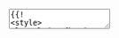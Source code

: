 <pre class="layui-code" lay-options="{preview: true, layout: ['preview'], copy: false, tools: ['full'], addTools: null}">
  <textarea>
{{!
<style>
.laytpl-demo{border: 1px solid #eee;}
.laytpl-demo:first-child{border-right: none;}
.laytpl-demo>textarea{position: relative; display: block; width:100%; height: 300px; padding: 11px; border: 0; box-sizing: border-box; resize: none; background-color: #fff; font-family: Courier New; font-size: 13px;}
.laytpl-demo>div:first-child{height: 32px; line-height: 32px; padding: 6px 11px; border-bottom: 1px solid #eee; background-color: #F8F9FA;}
</style>
<div class="layui-row">
  <div class="layui-col-xs6 laytpl-demo">
    <div>模板</div>
    &lt;textarea id="ID-tpl-src"&gt;
<h3>{{= d.title }}</h3>
<ul>
{{# layui.each(d.list, function(index, item){ }}
  <li>
    <span>{{= item.modname }}</span>
    <span>{{= item.alias }}：</span>
    <span>{{= item.site || '' }}</span>
  </li>
{{# }); }}

{{# if(d.list.length === 0){ }}
  无数据
{{# } }}
</ul>
    &lt;/textarea>
  </div>

  <div class="layui-col-xs6 laytpl-demo">
    <div>数据</div>
    &lt;textarea id="ID-tpl-data"&gt;
{
  "title": "Layui 常用组件",
  "desc": "<a style=\"color:blue;\">一段带 HTML 的内容</a>",
  "list": [
    {
      "modname": "弹层",
      "alias": "layer",
      "site": "layer.domain.com"
    },
    {
      "modname": "表单",
      "alias": "form"
    },
    {
      "modname": "表格",
      "alias": "table"
    },
    {
      "modname": "日期",
      "alias": "laydate"
    },
    {
      "modname": "上传",
      "alias": "upload"
    }
  ]
}
    &lt;/textarea&gt;
  </div>
  <div class="layui-col-xs12 laytpl-demo" style="border-top: none;">
    <div class="layui-row">
      <div class="layui-col-xs6">视图</div>
      <div class="layui-col-xs6" style="text-align: right">
        <span id="ID-tpl-viewtime"></span>
      </div>
     </div>
    <div class="layui-padding-sm" id="ID-tpl-view" style="max-height: 300px; padding: 16px; overflow: auto;">…</div>
  </div>
</div>
<div class="layui-clear"></div>

<!-- import layui -->
<script>
layui.use(function(){
  var laytpl = layui.laytpl;
  var util = layui.util;
  var $ = layui.$;

  // 获取模板和数据
  var get = function(type){
    return {
      template: $('#ID-tpl-src').val(), // 获取模板
      data: function(){  // 获取数据
        try {
          return JSON.parse($('#ID-tpl-data').val());
        } catch(e){
          $('#ID-tpl-view').html(e);
        }
      }()
    };
  };

  var data = get();

  // 耗时计算
  var startTime = new Date().getTime(), timer = function(startTime, title){
    var endTime = new Date().getTime();
    $('#ID-tpl-viewtime').html((title || '模板解析耗时：')+ (endTime - startTime) + 'ms');
  };

  // 渲染模板
  var thisTpl = laytpl(data.template);

  // 执行渲染
  thisTpl.render(data.data, function(view){
    timer(startTime);
    $('#ID-tpl-view').html(view);
  });

  // 编辑
  $('.laytpl-demo textarea').on('input propertychange', function(){
    var data = get();
    if(!data.data) return;

    // 计算模板渲染耗时
    var startTime = new Date().getTime();

    // 若模板有变化，则重新解析模板；若模板没变，数据有变化，则从模板缓存中直接渲染（效率大增）
    if(this.id === 'ID-tpl-src'){
      thisTpl.parse(data.template, data.data); // 解析模板
    }

    // 执行渲染
    thisTpl.render(data.data, function(view){
      timer(startTime);
      $('#ID-tpl-view').html(view);
    });
  });
});
</script>
!}}
  </textarea>
</pre>
